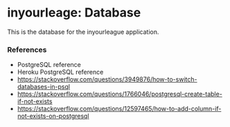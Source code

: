 # inyourleage: Database

This is the database for the inyourleague application.

### References
- PostgreSQL reference
- Heroku PostgreSQL reference
- https://stackoverflow.com/questions/3949876/how-to-switch-databases-in-psql
- https://stackoverflow.com/questions/1766046/postgresql-create-table-if-not-exists
- https://stackoverflow.com/questions/12597465/how-to-add-column-if-not-exists-on-postgresql